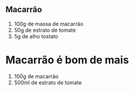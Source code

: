 ## Macarrão

1. 100g de massa de macarrão
2. 50g de estrato de tomate
3. 5g de alho tostato

# Macarrão é bom de mais

1. 100g de macarrão
2. 500ml de estrato de tomate
